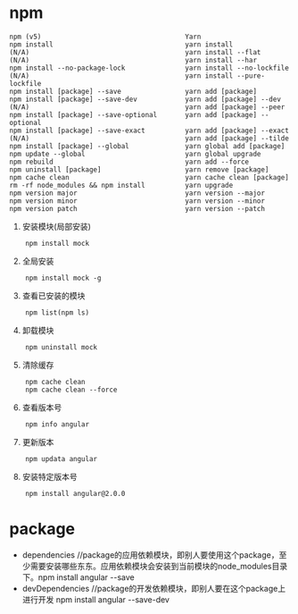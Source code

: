 # npm

```
npm (v5)									Yarn
npm install									yarn install
(N/A)										yarn install --flat
(N/A)										yarn install --har
npm install --no-package-lock				yarn install --no-lockfile
(N/A)										yarn install --pure-lockfile
npm install [package] --save				yarn add [package]
npm install [package] --save-dev			yarn add [package] --dev
(N/A)										yarn add [package] --peer
npm install [package] --save-optional		yarn add [package] --optional
npm install [package] --save-exact			yarn add [package] --exact
(N/A)										yarn add [package] --tilde
npm install [package] --global				yarn global add [package]
npm update --global                  		yarn global upgrade                    
npm rebuild									yarn add --force
npm uninstall [package]						yarn remove [package]
npm cache clean								yarn cache clean [package]
rm -rf node_modules && npm install  		yarn upgrade                          
npm version major                    		yarn version --major                  
npm version minor                    		yarn version --minor                  
npm version patch                    		yarn version --patch 
```
1. 安装模块(局部安装)
```
    npm install mock
```
2. 全局安装
```
    npm install mock -g
```
3. 查看已安装的模块
```
    npm list(npm ls)
```
4. 卸载模块
```
    npm uninstall mock
```
5. 清除缓存
```
    npm cache clean
    npm cache clean --force
```
6. 查看版本号
```
    npm info angular
```
7. 更新版本
```
    npm updata angular
```
8. 安装特定版本号
```
    npm install angular@2.0.0
```




# package
* dependencies //package的应用依赖模块，即别人要使用这个package，至少需要安装哪些东东。应用依赖模块会安装到当前模块的node_modules目录下。npm install angular --save
* devDependencies //package的开发依赖模块，即别人要在这个package上进行开发 npm install angular --save-dev

